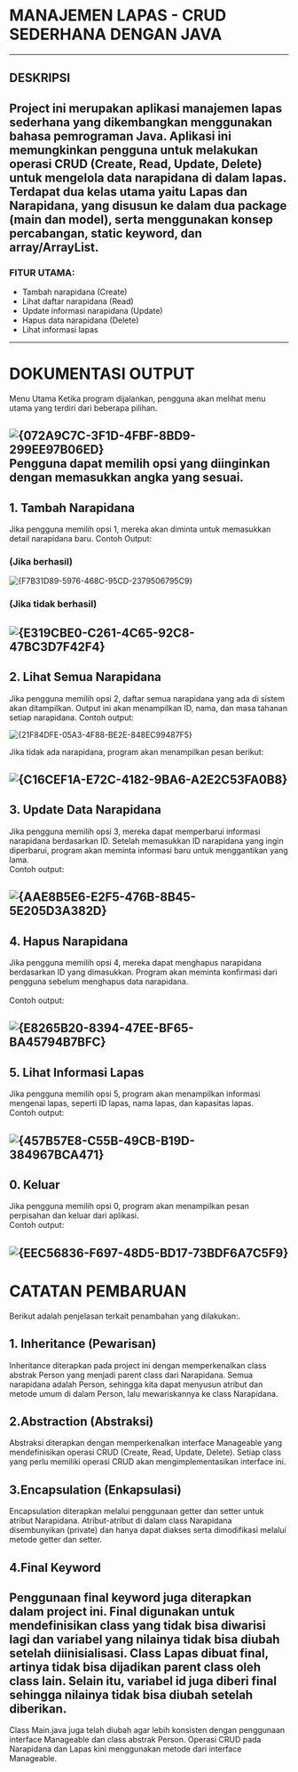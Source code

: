 # **MANAJEMEN LAPAS - CRUD SEDERHANA DENGAN JAVA**
---
## DESKRIPSI

Project ini merupakan aplikasi manajemen lapas sederhana yang dikembangkan menggunakan bahasa pemrograman Java. Aplikasi ini memungkinkan pengguna untuk melakukan operasi CRUD (Create, Read, Update, Delete) untuk mengelola data narapidana di dalam lapas. 
Terdapat dua kelas utama yaitu Lapas dan Narapidana, yang disusun ke dalam dua package (main dan model), serta menggunakan konsep percabangan, static keyword, dan array/ArrayList.
---
### FITUR UTAMA:
 - Tambah narapidana (Create)
 - Lihat daftar narapidana (Read)
 - Update informasi narapidana (Update)
 - Hapus data narapidana (Delete)
 - Lihat informasi lapas
---
# **DOKUMENTASI OUTPUT** 
Menu Utama
Ketika program dijalankan, pengguna akan melihat menu utama yang terdiri dari beberapa pilihan.

![{072A9C7C-3F1D-4FBF-8BD9-299EE97B06ED}](https://github.com/user-attachments/assets/975421a5-c2f0-47cc-9130-c37ac894b1b8)  
  Pengguna dapat memilih opsi yang diinginkan dengan memasukkan angka yang sesuai.
---
## 1. Tambah Narapidana
Jika pengguna memilih opsi 1, mereka akan diminta untuk memasukkan detail narapidana baru. 
Contoh Output:
### (Jika berhasil)
![{F7B31D89-5976-468C-95CD-2379506795C9}](https://github.com/user-attachments/assets/f889abe2-f06f-4f45-ba34-e7fbb936bf2d)
### (Jika tidak berhasil)
![{E319CBE0-C261-4C65-92C8-47BC3D7F42F4}](https://github.com/user-attachments/assets/a09f4280-0e10-432e-aa7e-bc688b116ebe)
---
## 2. Lihat Semua Narapidana
  Jika pengguna memilih opsi 2, daftar semua narapidana yang ada di sistem akan ditampilkan. Output ini akan menampilkan ID, nama, dan masa tahanan setiap narapidana.
  Contoh output:
  
  ![{21F84DFE-05A3-4F88-BE2E-848EC99487F5}](https://github.com/user-attachments/assets/4dafd085-a3f6-4ed6-b6ea-44a36ae96718)
  
  Jika tidak ada narapidana, program akan menampilkan pesan berikut:
  
  ![{C16CEF1A-E72C-4182-9BA6-A2E2C53FA0B8}](https://github.com/user-attachments/assets/e392d53d-7a18-4fe2-9a81-a8c1730489a9)
---
## 3. Update Data Narapidana
Jika pengguna memilih opsi 3, mereka dapat memperbarui informasi narapidana berdasarkan ID. Setelah memasukkan ID narapidana yang ingin diperbarui, program akan meminta informasi baru untuk menggantikan yang lama. <br>
Contoh output:
  
  ![{AAE8B5E6-E2F5-476B-8B45-5E205D3A382D}](https://github.com/user-attachments/assets/4d018f61-bd3b-4c2c-b92b-f7d9db621e47)
---
## 4. Hapus Narapidana
Jika pengguna memilih opsi 4, mereka dapat menghapus narapidana berdasarkan ID yang dimasukkan. Program akan meminta konfirmasi dari pengguna sebelum menghapus data narapidana.<br>
<br>
Contoh output:

![{E8265B20-8394-47EE-BF65-BA45794B7BFC}](https://github.com/user-attachments/assets/a9cbcfb8-2c5a-4385-8513-ac496b8801ee)
---
## 5. Lihat Informasi Lapas
Jika pengguna memilih opsi 5, program akan menampilkan informasi mengenai lapas, seperti ID lapas, nama lapas, dan kapasitas lapas.<br>
Contoh output:

![{457B57E8-C55B-49CB-B19D-384967BCA471}](https://github.com/user-attachments/assets/2fc318b3-214c-4f1e-9d09-798a7f466ce4)
---
## 0. Keluar<br>
Jika pengguna memilih opsi 0, program akan menampilkan pesan perpisahan dan keluar dari aplikasi.<br>
Contoh output:


![{EEC56836-F697-48D5-BD17-73BDF6A7C5F9}](https://github.com/user-attachments/assets/1a952a3c-55b2-4591-a724-075e05c001b7)
---

# **CATATAN PEMBARUAN** <br>
Berikut adalah penjelasan terkait penambahan yang dilakukan:. <br>
## 1. Inheritance (Pewarisan)
Inheritance diterapkan pada project ini dengan memperkenalkan class abstrak Person yang menjadi parent class dari Narapidana. Semua narapidana adalah Person, sehingga kita dapat menyusun atribut dan metode umum di dalam Person, lalu mewariskannya ke class Narapidana. <br>

## 2.Abstraction (Abstraksi)
Abstraksi diterapkan dengan memperkenalkan interface Manageable yang mendefinisikan operasi CRUD (Create, Read, Update, Delete). Setiap class yang perlu memiliki operasi CRUD akan mengimplementasikan interface ini. <br>

## 3.Encapsulation (Enkapsulasi)
Encapsulation diterapkan melalui penggunaan getter dan setter untuk atribut Narapidana. Atribut-atribut di dalam class Narapidana disembunyikan (private) dan hanya dapat diakses serta dimodifikasi melalui metode getter dan setter. <br>

## 4.Final Keyword
Penggunaan final keyword juga diterapkan dalam project ini. Final digunakan untuk mendefinisikan class yang tidak bisa diwarisi lagi dan variabel yang nilainya tidak bisa diubah setelah diinisialisasi. Class Lapas dibuat final, artinya tidak bisa dijadikan parent class oleh class lain. Selain itu, variabel id juga diberi final sehingga nilainya tidak bisa diubah setelah diberikan.
---
Class Main.java juga telah diubah agar lebih konsisten dengan penggunaan interface Manageable dan class abstrak Person. Operasi CRUD pada Narapidana dan Lapas kini menggunakan metode dari interface Manageable.

